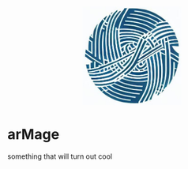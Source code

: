 <div align="center">
  <img src="./packages/ui/src/assets/arMage.jpeg" width="200" height="200" />
</div>

# arMage

something that will turn out cool
